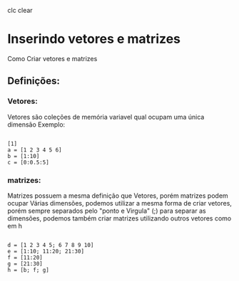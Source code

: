 clc
clear

# Inserindo vetores e matrizes

Como Criar vetores e matrizes

## Definições:

### Vetores:

Vetores são coleções de memória variavel qual ocupam uma única dimensão
Exemplo:

<pre><code>
[1]
a = [1 2 3 4 5 6]
b = [1:10]
c = [0:0.5:5]
</code></pre>

### matrizes:
Matrizes possuem a mesma definição que Vetores, porém matrizes podem
ocupar Várias dimensões, podemos utilizar a mesma forma de criar vetores,
porém sempre separados pelo "ponto e Virgula" (;) para separar as
dimensões, podemos também criar matrizes utilizando outros vetores como
em h

<pre><code>
d = [1 2 3 4 5; 6 7 8 9 10]
e = [1:10; 11:20; 21:30]
f = [11:20]
g = [21:30]
h = [b; f; g]
</code></pre>
